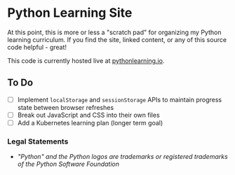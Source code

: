 # Python Learning Site

At this point, this is more or less a "scratch pad" for organizing my Python learning curriculum. If you find the site, linked content, or any of this source code helpful - great!

This code is currently hosted live at [pythonlearning.io](https://pythonlearning.io/).

## To Do

- [ ] Implement `localStorage` and `sessionStorage` APIs to maintain progress state between browser refreshes
- [ ] Break out JavaScript and CSS into their own files
- [ ] Add a Kubernetes learning plan (longer term goal)

### Legal Statements

- _"Python" and the Python logos are trademarks or registered trademarks of the Python Software Foundation_
